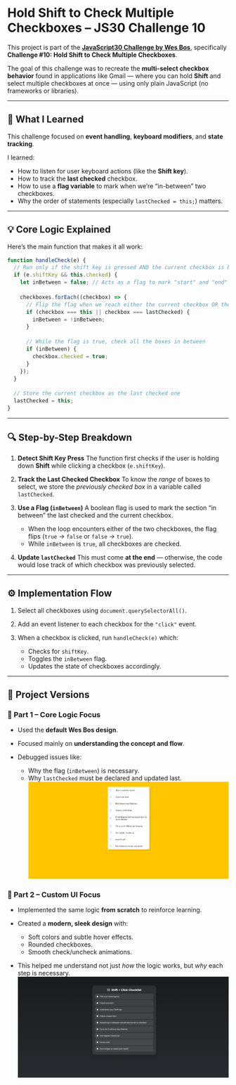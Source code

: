 # Hold Shift to Check Multiple Checkboxes – JS30 Challenge 10

This project is part of the **[JavaScript30 Challenge by Wes Bos](https://javascript30.com/)**, specifically **Challenge #10: Hold Shift to Check Multiple Checkboxes**.

The goal of this challenge was to recreate the **multi-select checkbox behavior** found in applications like Gmail — where you can hold **Shift** and select multiple checkboxes at once — using only plain JavaScript (no frameworks or libraries).

---

## 🧠 What I Learned

This challenge focused on **event handling**, **keyboard modifiers**, and **state tracking**.

I learned:

- How to listen for user keyboard actions (like the **Shift key**).
- How to track the **last checked** checkbox.
- How to use a **flag variable** to mark when we’re “in-between” two checkboxes.
- Why the order of statements (especially `lastChecked = this;`) matters.

---

## 💡 Core Logic Explained

Here’s the main function that makes it all work:

```js
function handleCheck(e) {
  // Run only if the shift key is pressed AND the current checkbox is being checked
  if (e.shiftKey && this.checked) {
    let inBetween = false; // Acts as a flag to mark "start" and "end" of the selection

    checkboxes.forEach((checkbox) => {
      // Flip the flag when we reach either the current checkbox OR the last checked one
      if (checkbox === this || checkbox === lastChecked) {
        inBetween = !inBetween;
      }

      // While the flag is true, check all the boxes in between
      if (inBetween) {
        checkbox.checked = true;
      }
    });
  }

  // Store the current checkbox as the last checked one
  lastChecked = this;
}
```

---

## 🔍 Step-by-Step Breakdown

1. **Detect Shift Key Press**
   The function first checks if the user is holding down **Shift** while clicking a checkbox (`e.shiftKey`).

2. **Track the Last Checked Checkbox**
   To know the _range_ of boxes to select, we store the _previously checked box_ in a variable called `lastChecked`.

3. **Use a Flag (`inBetween`)**
   A boolean flag is used to mark the section “in between” the last checked and the current checkbox.

   - When the loop encounters either of the two checkboxes, the flag flips (`true` → `false` or `false` → `true`).
   - While `inBetween` is `true`, all checkboxes are checked.

4. **Update `lastChecked`**
   This must come **at the end** — otherwise, the code would lose track of which checkbox was previously selected.

---

## ⚙️ Implementation Flow

1. Select all checkboxes using `document.querySelectorAll()`.
2. Add an event listener to each checkbox for the `"click"` event.
3. When a checkbox is clicked, run `handleCheck(e)` which:

   - Checks for `shiftKey`.
   - Toggles the `inBetween` flag.
   - Updates the state of checkboxes accordingly.

---

## 🎨 Project Versions

### 🧩 Part 1 – Core Logic Focus

- Used the **default Wes Bos design**.
- Focused mainly on **understanding the concept and flow**.
- Debugged issues like:

  - Why the flag (`inBetween`) is necessary.
  - Why `lastChecked` must be declared and updated last.
    ![First Design Preview](default_design.png)

### 💎 Part 2 – Custom UI Focus

- Implemented the same logic **from scratch** to reinforce learning.
- Created a **modern, sleek design** with:

  - Soft colors and subtle hover effects.
  - Rounded checkboxes.
  - Smooth check/uncheck animations.

- This helped me understand not just _how_ the logic works, but _why_ each step is necessary.
  ![Second Design Preview](second_design.png)
